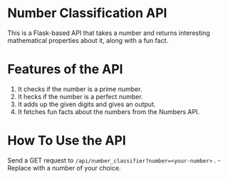 # Number Classification API
This is a Flask-based API that takes a number and returns interesting mathematical properties about it, along with a fun fact. 

# Features of the API
1. It checks if the number is a prime number.
1. It hecks if the number is a perfect number.
1. It adds up the given digits and gives an output.
1. It fetches fun facts about the numbers from the Numbers API.

# How To Use the API
Send a GET request to `/api/number_classifier?number=<your-number>` .
    - Replace <your-number> with a number of your choice.